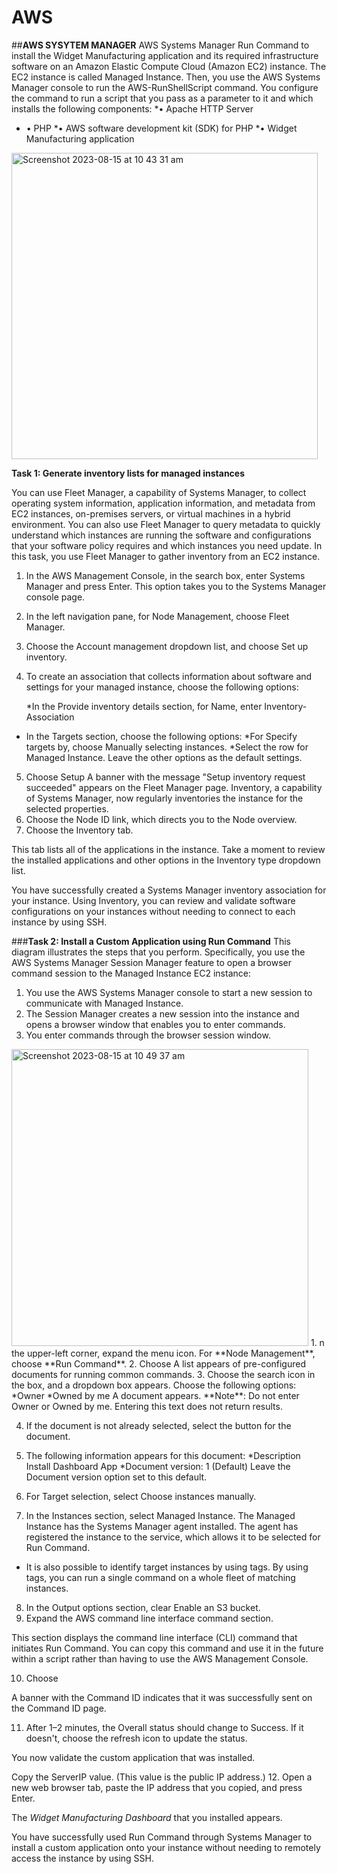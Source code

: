 # AWS
##**AWS SYSYTEM MANAGER**
AWS Systems Manager Run Command to install the Widget Manufacturing application and its required infrastructure software on an Amazon Elastic Compute Cloud (Amazon EC2) instance. The EC2 instance is called Managed Instance. Then, you use the AWS Systems Manager console to run the AWS-RunShellScript command. You configure the command to run a script that you pass as a parameter to it and which installs the following components:
*• Apache HTTP Server 
* • PHP 
*• AWS software development kit (SDK) for PHP
*• Widget Manufacturing application
<img width="490" alt="Screenshot 2023-08-15 at 10 43 31 am" src="https://github.com/Shannu1/AWS/assets/46293263/d3e36d93-e4b6-4d08-9a8e-243882c4338b">

**Task 1: Generate inventory lists for managed instances**

You can use Fleet Manager, a capability of Systems Manager, to collect operating system information, application information, and metadata from EC2 instances, on-premises servers, or virtual machines in a hybrid environment. You can also use Fleet Manager to query metadata to quickly understand which instances are running the software and configurations that your software policy requires and which instances you need update.
In this task, you use Fleet Manager to gather inventory from an EC2 instance.
1. In the AWS Management Console, in the  search box, enter Systems Manager and press Enter. This option takes you to the Systems Manager console page.
2. In the left navigation pane, for Node Management, choose Fleet Manager.
3. Choose the Account management dropdown list, and choose Set up inventory.
4. To create an association that collects information about software and settings for your managed instance, choose the following options:

   *In the Provide inventory details section, for Name, enter Inventory-Association

  *  In the Targets section, choose the following options:
        *For Specify targets by, choose Manually selecting instances.
        *Select the row for Managed Instance.
    Leave the other options as the default settings.

5. Choose Setup <Inventory>
A banner with the message "Setup inventory request succeeded" appears on the Fleet Manager page. Inventory, a capability of Systems Manager, now regularly inventories the instance for the selected properties.
6. Choose the Node ID link, which directs you to the Node overview.
7. Choose the Inventory tab.

 This tab lists all of the applications in the instance. Take a moment to review the installed applications and other options in the Inventory type dropdown list.

You have successfully created a Systems Manager inventory association for your instance. Using Inventory, you can review and validate software configurations on your instances without needing to connect to each instance by using SSH.

###**Task 2: Install a Custom Application using Run Command**
This diagram illustrates the steps that you perform. Specifically, you use the AWS Systems Manager Session Manager feature to open a browser command session to the Managed Instance EC2 instance:
1. You use the AWS Systems Manager console to start a new session to communicate with Managed Instance.
2. The Session Manager creates a new session into the instance and opens a browser window that enables you to enter commands.
3.  You enter commands through the browser session window.

<img width="475" alt="Screenshot 2023-08-15 at 10 49 37 am" src="https://github.com/Shannu1/AWS/assets/46293263/b5dcc657-8715-4d0d-9e41-b280492b4b32">
1. n the upper-left corner, expand the menu icon. For **Node Management**, choose **Run Command**.
2. Choose <Run command>
  A list appears of pre-configured documents for running common commands. 
3. Choose the search icon  in the box, and a dropdown box appears. Choose the following options: 
*Owner
*Owned by me
A document appears.
**Note**: Do not enter Owner or Owned by me. Entering this text does not return results. 

4. If the document is not already selected, select the button for the document.
5. The following information appears for this document:
*Description Install Dashboard App
*Document version: 1 (Default) 
Leave the Document version option set to this default. 

6. For Target selection, select Choose instances manually.
7. In the Instances section, select Managed Instance.
  The Managed Instance has the Systems Manager agent installed. The agent has registered the instance to the service, which allows it to be selected for Run Command.
* It is also possible to identify target instances by using tags. By using tags, you can run a single command on a whole fleet of matching instances.

8. In the Output options section, clear Enable an S3 bucket.
9. Expand the AWS command line interface command section.

 This section displays the command line interface (CLI) command that initiates Run Command. You can copy this command and use it in the future within a script rather than having to use the AWS Management Console.

10. Choose <Run>

 A banner with the Command ID indicates that it was successfully sent on the Command ID page.

11. After 1–2 minutes, the Overall status should change to Success. If it doesn't, choose the  refresh icon to update the status.

 You now validate the custom application that was installed.

Copy the ServerIP value. (This value is the public IP address.)
12. Open a new web browser tab, paste the IP address that you copied, and press Enter.

 The *Widget Manufacturing Dashboard* that you installed appears.

You have successfully used Run Command through Systems Manager to install a custom application onto your instance without needing to remotely access the instance by using SSH.



